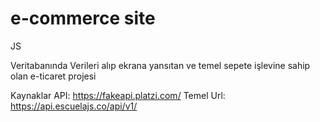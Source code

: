 # e-commerce site
JS
 
Veritabanında Verileri alıp ekrana yansıtan ve temel sepete işlevine sahip olan e-ticaret projesi

Kaynaklar
API: https://fakeapi.platzi.com/
Temel Url: https://api.escuelajs.co/api/v1/

